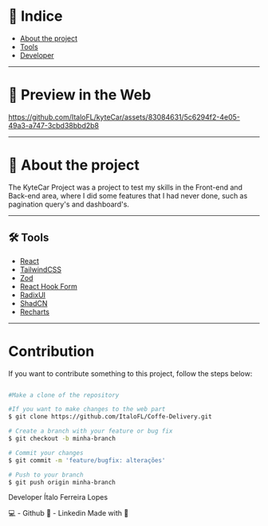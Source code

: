# 🔎 Indice

- [About the project](#-about-the-project)
- [Tools](#-tools)
- [Developer](#-developer)

---

# 🎉 Preview in the Web

https://github.com/ItaloFL/kyteCar/assets/83084631/5c6294f2-4e05-49a3-a747-3cbd38bbd2b8

---

# 📜 About the project

The KyteCar Project was a project to test my skills in the Front-end and Back-end area, where I did some
features that I had never done, such as pagination query's and dashboard's.

---

## 🛠 Tools

- [React]()
- [TailwindCSS]()
- [Zod]()
- [React Hook Form]()
- [RadixUI]()
- [ShadCN]()
- [Recharts]()

---

# Contribution

If you want to contribute something to this project, follow the steps below:

```bash

#Make a clone of the repository

#If you want to make changes to the web part
$ git clone https://github.com/ItaloFL/Coffe-Delivery.git

# Create a branch with your feature or bug fix
$ git checkout -b minha-branch

# Commit your changes
$ git commit -m 'feature/bugfix: alterações'

# Push to your branch
$ git push origin minha-branch

```

Developer
Ítalo Ferreira Lopes

💻 - Github
📒 - Linkedin
Made with 💜
